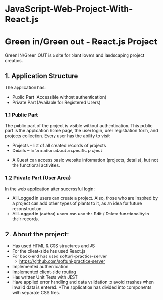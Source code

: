 # JavaScript-Web-Project-With-React.js
# Green in/Green out - React.js Project
Green IN/Green OUT  is a site for plant lovers and landscaping project creators.

## 1. Application Structure
The application has:

* Public Part (Accessible without authentication)
* Private Part (Available for Registered Users)
### 1.1 Public Part
The public part of the project is visible without authentication. This public part is the application home page, the user login, user registration form, and projects collection.
Every user has the ability to visit:

* Projects – list of all created records of projects
* Details – information about a specific project
- A Guest can access basic website information (projects, details), but not the functional activities.
### 1.2 Private Part (User Area)
In the web application after successful login:

*	All Logged in users can create a project. Also, those who are inspired by a project can add other types of plants to it, as an idea for future reconstruction.
*	All Logged in (author) users can use the Edit / Delete functionality in their records.

## 2. About the project:

* Has used HTML & CSS structures and JS
* For the client-side has used React.js
* For back-end has used softuni-practice-server
   -  https://github.com/softuni-practice-server
* Implemented authentication
* Implemented client-side routing
* Has written Unit Tests with JEST
* Have applied error handling and data validation to avoid crashes when invalid data is entered.
*The application has divided into components with separate CSS files.
